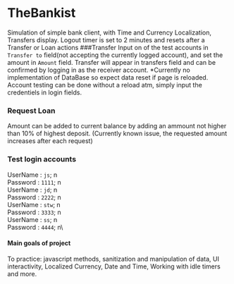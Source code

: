 # TheBankist
Simulation of simple bank client, with Time and Currency Localization, Transfers display. Logout timer is set to 2 minutes and resets after a Transfer or Loan actions
###Transfer
Input on of the test accounts in `Transfer to` field(not accepting the currently logged account), and set the amount in `Amount` field.
Transfer will appear in transfers field and can be confirmed by logging in as the receiver account. 
*Currently no implementation of DataBase so expect data reset if page is reloaded. Account testing can be done without a reload atm, simply input the credentiels in
login fields.

### Request Loan
Amount can be added to current balance by adding an ammount not higher than 10% of highest deposit. (Currently known issue, the requested amount increases after each request)

### Test login accounts
UserName : `js`; n\
Password : `1111`; n\
UserName : `jd`; n\
Password : `2222`; n\
UserName : `stw`; n\
Password : `3333`; n\
UserName : `ss`; n\
Password : `4444`; n\

#### Main goals of project
To practice: javascript methods, sanitization and manipulation of data, UI interactivity, Localized Currency, Date and Time, Working with idle timers and more.
